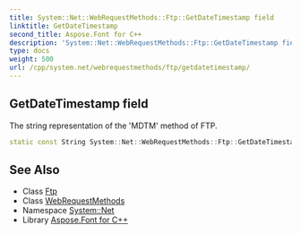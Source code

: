 ```yaml
---
title: System::Net::WebRequestMethods::Ftp::GetDateTimestamp field
linktitle: GetDateTimestamp
second_title: Aspose.Font for C++
description: 'System::Net::WebRequestMethods::Ftp::GetDateTimestamp field. The string representation of the ''MDTM'' method of FTP in C++.'
type: docs
weight: 500
url: /cpp/system.net/webrequestmethods/ftp/getdatetimestamp/
---
```

## GetDateTimestamp field


The string representation of the 'MDTM' method of FTP.

```cpp
static const String System::Net::WebRequestMethods::Ftp::GetDateTimestamp
```

## See Also

* Class [Ftp](../)
* Class [WebRequestMethods](../../)
* Namespace [System::Net](../../../)
* Library [Aspose.Font for C++](../../../../)
